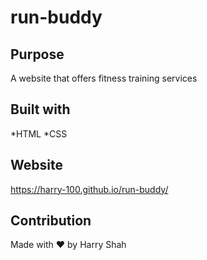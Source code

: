 # run-buddy

## Purpose
A website that offers fitness training services

## Built with
*HTML
*CSS

## Website
https://harry-100.github.io/run-buddy/

## Contribution
Made with ❤️ by Harry Shah
